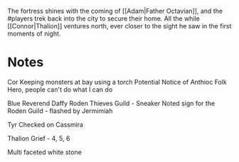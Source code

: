 The fortress shines with the coming of [[Adam|Father Octavian]], and the #players trek back into the city to secure their home. All the while [[Connor|Thalion]] ventures north, ever closer to the sight he saw in the first moments of night.

# Notes

Cor
Keeping monsters at bay using a torch
Potential Notice of Anthioc
Folk Hero, people can't do what I can do

Blue
Reverend Daffy
Roden Thieves Guild - Sneaker
Noted sign for the Roden Guild - flashed by Jermimiah

Tyr
Checked on Cassmira

Thalion
Grief - 4, 5, 6

Multi faceted white stone
